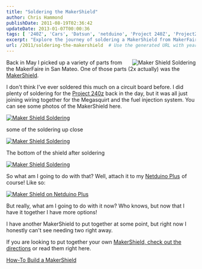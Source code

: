 ```yaml
---
title: "Soldering the MakerShield"
author: Chris Hammond
publishDate: 2011-08-19T02:36:42
updateDate: 2013-01-07T00:00:36
tags: [ '240Z', 'Cars', 'Datsun', 'netduino', 'Project 240Z', 'Project240z', 'Project240Zcom' ]
excerpt: "Explore the journey of soldering a MakerShield from MakerFaire and attaching it to a Netduino Plus. Find out how to build your own MakerShield!"
url: /2011/soldering-the-makershield  # Use the generated URL with year
---
```

<p><a title="Maker Shield Soldering" href="https://www.flickr.com/photos/17726343@N00/6058462360/"><img alt="Maker Shield Soldering" align="right" src="https://static.flickr.com/6075/6058462360_bb045b6b9a_m.jpg" style="float: right; border-width: 0px; border-style: solid;" /></a>Back in May I picked up a variety of parts from the MakerFaire in San Mateo. One of those parts (2x actually) was the <a href="https://www.makershed.com/ProductDetails.asp?ProductCode=MSMS01">MakerShield</a>.</p> <p>I don't think I've ever soldered this much on a circuit board before. I did plenty of soldering for the <a href="https://www.project240z.com">Project 240z</a> back in the day, but it was all just joining wiring together for the Megasquirt and the fuel injection system. You can see some photos of the MakerShield here.</p> <p><a title="Maker Shield Soldering" href="https://www.flickr.com/photos/17726343@N00/6058463298/"><img alt="Maker Shield Soldering" src="https://static.flickr.com/6186/6058463298_fb5378e51d_m.jpg" style="border-width: 0px; border-style: solid;" /></a>&nbsp;</p> <p>some of the soldering up close</p> <p><a title="Maker Shield Soldering" href="https://www.flickr.com/photos/17726343@N00/6057916855/"><img alt="Maker Shield Soldering" src="https://static.flickr.com/6082/6057916855_9dd877f3b6_m.jpg" style="border-width: 0px; border-style: solid;" /></a>&nbsp;</p> <p>The bottom of the shield after soldering</p> <p><a title="Maker Shield Soldering" href="https://www.flickr.com/photos/17726343@N00/6057916627/"><img alt="Maker Shield Soldering" src="https://static.flickr.com/6193/6057916627_c2ffbc1d1c_m.jpg" style="border-width: 0px; border-style: solid;" /></a></p> <p>So what am I going to do with that? Well, attach it to my <a href="https://www.amazon.com/gp/product/B004FRZ4E6/ref=as_li_ss_tl?ie=UTF8&amp;tag=chrishammondc-20&amp;linkCode=as2&amp;camp=217145&amp;creative=399373&amp;creativeASIN=B004FRZ4E6">Netduino Plus</a><img alt="" style="margin: 0px; border-style: none !important; border-width: 0px;" src="https://www.assoc-amazon.com/e/ir?t=&amp;l=as2&amp;o=1&amp;a=B004FRZ4E6&amp;camp=217145&amp;creative=399373" width="1" height="1" /> of course! Like so:</p> <p><a title="Maker Shield on Netduino Plus" href="https://www.flickr.com/photos/17726343@N00/6057917493/"><img alt="Maker Shield on Netduino Plus" src="https://static.flickr.com/6061/6057917493_8e3c0f00c2_m.jpg" style="border-width: 0px; border-style: solid;" /></a></p> <p>But really, what am I going to do with it now? Who knows, but now that I have it together I have more options!</p> <p>I have another MakerShield to put together at some point, but right now I honestly can't see needing two right away.</p> <p>If you are looking to put together your own <a href="https://makeprojects.com/Project/How-To-Build-a-MakerShield/432/1">MakerShield, check out the directions</a> or read them right here.</p> <p><a href="https://makeprojects.com/Project/How-To-Build-a-MakerShield/432/1">How-To Build a MakerShield</a></p>

